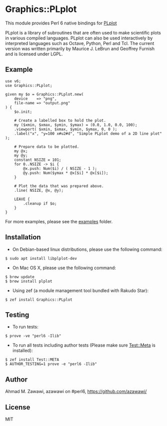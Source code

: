 # Graphics::PLplot

This module provides Perl 6 native bindings for
[PLplot](http://plplot.sourceforge.net/)

PLplot is a library of subroutines that are often used to make scientific plots
in various compiled languages. PLplot can also be used interactively by
interpreted languages such as Octave, Python, Perl and Tcl. The current version
was written primarily by Maurice J. LeBrun and Geoffrey Furnish and is licensed
under LGPL.

## Example

```Perl6
use v6;
use Graphics::PLplot;

given my $o = Graphics::PLplot.new(
    device    => "png",
    file-name => "output.png"
) {
    $o.init;

    # Create a labelled box to hold the plot.
    my ($xmin, $xmax, $ymin, $ymax) = (0.0, 1.0, 0.0, 100);
    .viewport( $xmin, $xmax, $ymin, $ymax, 0, 0 );
    .label("x", "y=100 x#u2#d", "Simple PLplot demo of a 2D line plot" );

    # Prepare data to be plotted.
    my @x;
    my @y;
    constant NSIZE = 101;
    for 0..NSIZE -> $i {
        @x.push: Num($i) / ( NSIZE - 1 );
        @y.push: Num($ymax * @x[$i] * @x[$i]);
    }

    # Plot the data that was prepared above.
    .line( NSIZE, @x, @y);

    LEAVE {
        .cleanup if $o;
    }
}
```

For more examples, please see the [examples](examples) folder.

## Installation

* On Debian-based linux distributions, please use the following command:
```
$ sudo apt install libplplot-dev
```

* On Mac OS X, please use the following command:
```
$ brew update
$ brew install plplot
```

* Using zef (a module management tool bundled with Rakudo Star):
```
$ zef install Graphics::PLplot
```

## Testing

- To run tests:
```
$ prove -ve "perl6 -Ilib"
```

- To run all tests including author tests (Please make sure
[Test::Meta](https://github.com/jonathanstowe/Test-META) is installed):
```
$ zef install Test::META
$ AUTHOR_TESTING=1 prove -e "perl6 -Ilib"
```

## Author

Ahmad M. Zawawi, azawawi on #perl6, https://github.com/azawawi/

## License

MIT
